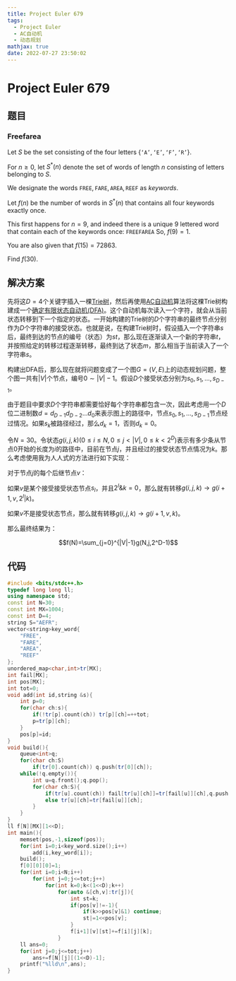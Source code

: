 ```yaml
---
title: Project Euler 679
tags:
  - Project Euler
  - AC自动机
  - 动态规划
mathjax: true
date: 2022-07-27 23:50:02
---
```


<escape><!-- more --></escape>

# Project Euler 679

## 题目

### Freefarea

Let $S$ be the set consisting of the four letters $\{\texttt{`A'},\texttt{`E'},\texttt{`F'},\texttt{`R'}\}$.

For $n\ge 0$, let $S^*(n)$ denote the set of words of length $n$ consisting of letters belonging to $S$.

We designate the words $\texttt{FREE}, \texttt{FARE}, \texttt{AREA}, \texttt{REEF}$ as <i>keywords</i>.

Let $f(n)$ be the number of words in $S^*(n)$ that contains all four keywords exactly once.

This first happens for $n=9$, and indeed there is a unique 9 lettered word that contain each of the keywords once: $\texttt{FREEFAREA}$
So, $f(9)=1$.

You are also given that $f(15)=72863$.

Find $f(30)$.

## 解决方案

先将这$D=4$个关键字插入一棵[Trie树](https://en.wikipedia.org/wiki/Trie)，然后再使用[AC自动机](https://en.wikipedia.org/wiki/Aho%E2%80%93Corasick_algorithm)算法将这棵Trie树构建成一个[确定有限状态自动机(DFA)](https://en.wikipedia.org/wiki/Deterministic_finite_automaton)。这个自动机每次读入一个字符，就会从当前状态转移到下一个指定的状态。一开始构建的Trie树的$D$个字符串的最终节点分别作为$D$个字符串的接受状态。也就是说，在构建Trie树时，假设插入一个字符串$s$后，最终到达的节点的编号（状态）为$st$，那么现在逐渐读入一个新的字符串$t$，并按照给定的转移过程逐渐转移，最终到达了状态$m$，那么相当于当前读入了一个字符串$s$。

构建出DFA后，那么现在就将问题变成了一个图$G=(V,E)$上的动态规划问题，整个图一共有$|V|$个节点，编号$0\sim |V|-1$。假设$D$个接受状态分别为$s_0,s_1,\dots,s_{D-1}$。

由于题目中要求$D$个字符串都需要恰好每个字符串都包含一次，因此考虑用一个$D$位二进制数$d=d_{D-1}d_{D-2}\dots d_0$来表示图上的路径中，节点$s_0,s_1,\dots,s_{D-1}$节点经过情况。如果$s_k$被路径经过，那么$d_k=1$，否则$d_k=0$。

令$N=30$。令状态$g(i,j,k)(0\le i\le N,0\le j<|V|,0\le k<2^D)$表示有多少条从节点$0$开始的长度为$i$的路径中，目前在节点$j$，并且经过的接受状态节点情况为$k$。那么考虑使用我为人人式的方法进行如下实现：

对于节点$j$的每个后继节点$v$：

如果$v$是某个接受接受状态节点$s_l$，并且$2^l\&k=0$，那么就有转移$g(i,j,k)\rightarrow g(i+1,v,2^l|k)$。

如果$v$不是接受状态节点，那么就有转移$g(i,j,k)\rightarrow g(i+1,v,k)$。

那么最终结果为：

$$f(N)=\sum_{j=0}^{|V|-1}g(N,j,2^D-1)$$

## 代码

```C++
#include <bits/stdc++.h>
typedef long long ll;
using namespace std;
const int N=30;
const int MX=1004;
const int D=4;
string S="AEFR";
vector<string>key_word{
    "FREE",
    "FARE",
    "AREA",
    "REEF"
};
unordered_map<char,int>tr[MX];
int fail[MX];
int pos[MX];
int tot=0;
void add(int id,string &s){
    int p=0;
    for(char ch:s){
        if(!tr[p].count(ch)) tr[p][ch]=++tot;
        p=tr[p][ch];
    }
    pos[p]=id;
}
void build(){
    queue<int>q;
    for(char ch:S)
        if(tr[0].count(ch)) q.push(tr[0][ch]);
    while(!q.empty()){
        int u=q.front();q.pop();
        for(char ch:S){
            if(tr[u].count(ch)) fail[tr[u][ch]]=tr[fail[u]][ch],q.push(tr[u][ch]);
            else tr[u][ch]=tr[fail[u]][ch];
        }
    }
}
ll f[N][MX][1<<D];
int main(){
    memset(pos,-1,sizeof(pos));
    for(int i=0;i<key_word.size();i++)
        add(i,key_word[i]);
    build();
    f[0][0][0]=1;
    for(int i=0;i<N;i++)
        for(int j=0;j<=tot;j++)
            for(int k=0;k<(1<<D);k++)
                for(auto &[ch,v]:tr[j]){
                    int st=k;
                    if(pos[v]!=-1){
                        if(k>>pos[v]&1) continue;
                        st|=1<<pos[v];
                    }
                    f[i+1][v][st]+=f[i][j][k];
                }
    ll ans=0;
    for(int j=0;j<=tot;j++)
        ans+=f[N][j][(1<<D)-1];
    printf("%lld\n",ans);
}

```
